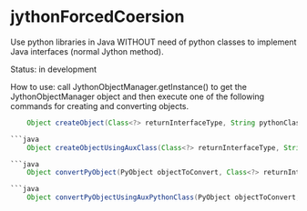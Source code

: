 jythonForcedCoersion
=====================

Use python libraries in Java WITHOUT need of python classes to implement Java interfaces (normal Jython method).

Status: in development

How to use: call JythonObjectManager.getInstance() to get the JythonObjectManager object and then execute one of the following commands for creating and converting objects.

```java
	Object createObject(Class<?> returnInterfaceType, String pythonClassPackage, String pythonClassName) throws JythonInstantiationException, JythonDynamicCoersionException

```java
	Object createObjectUsingAuxClass(Class<?> returnInterfaceType, String pythonClassPackage, String pythonClassName, String auxPythonClassPackage,	String auxPythonClassName) throws JythonInstantiationException, JythonDynamicCoersionException

```java
	Object convertPyObject(PyObject objectToConvert, Class<?> returnInterfaceType, String pythonClassPackage, String pythonClassName) throws JythonDynamicCoersionException

```java
	Object convertPyObjectUsingAuxPythonClass(PyObject objectToConvert, Class<?> returnInterfaceType, String pythonClassPackage, String pythonClassName, String auxPythonClassPackage, String auxPythonClassName) throws JythonDynamicCoersionException
